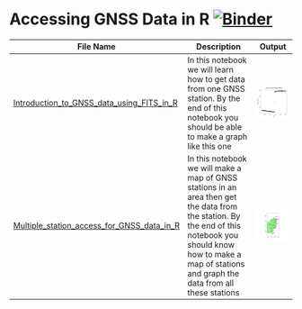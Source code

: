 # Accessing GNSS Data in R [![Binder](https://mybinder.org/badge_logo.svg)](https://mybinder.org/v2/gh/JenLowe/data_tutorials/master)
File Name                     | Description  | Output
----------------------------- | -------------|---------------------------------------
[Introduction_to_GNSS_data_using_FITS_in_R](Introduction_to_GNSS_data_using_FITS_in_R.ipynb)|In this notebook we will learn how to get data from one GNSS station. By the end of this notebook you should be able to make a graph like this one | <img src="plot.png">
[Multiple_station_access_for_GNSS_data_in_R](Multiple_station_access_for_GNSS_data_in_R.ipynb)|In this notebook we will make a map of GNSS stations in an area then get the data from the station. By the end of this notebook you should know how to make a map of stations and graph the data from all these stations | <img src="map.png">
